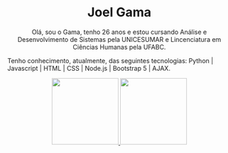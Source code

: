 <div align="center">
  <h1 class="nome">Joel <strong>Gama</strong></h1>
  <p>Olá, sou o Gama, tenho 26 anos e estou cursando Análise e Desenvolvimento de Sistemas pela UNICESUMAR e Lincenciatura em Ciências Humanas pela UFABC.</p>
</div>
<p>Tenho conhecimento, atualmente, das seguintes tecnologias:
  <span> Python | Javascript | HTML | CSS | Node.js | Bootstrap 5 | AJAX.</span></p>
  

<div align="center">
    <a href="https://github.com/yoelgama">
      <img height="150em"
        src="https://github-readme-stats.vercel.app/api?username=yoelgama&show_icons=true&theme=radical&include_all_commits=true&count_private=true" />
      <img height="150em"
        src="https://github-readme-stats.vercel.app/api/top-langs/?username=yoelgama&layout=compact&langs_count=7&theme=radical" />
    
</div>
